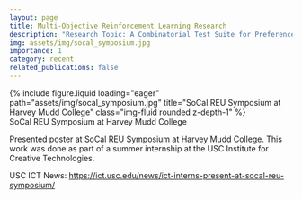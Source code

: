 ```yaml
---
layout: page
title: Multi-Objective Reinforcement Learning Research
description: "Research Topic: A Combinatorial Test Suite for Preference-Driven Multi-Objective Reinforcement Learning (w/co-author Dr. Volkan Ustun)."
img: assets/img/socal_symposium.jpg
importance: 1
category: recent
related_publications: false
---
```


<div class="col-sm mt-3 mt-md-0">
        {% include figure.liquid loading="eager" path="assets/img/socal_symposium.jpg" title="SoCal REU Symposium at Harvey Mudd College" class="img-fluid rounded z-depth-1" %}
</div>
<div class="caption">
    SoCal REU Symposium at Harvey Mudd College
</div>

Presented poster at SoCal REU Symposium at Harvey Mudd College. This work was done as part of a summer internship at the USC Institute for Creative Technologies.

USC ICT News: <a href="https://ict.usc.edu/news/ict-interns-present-at-socal-reu-symposium/">https://ict.usc.edu/news/ict-interns-present-at-socal-reu-symposium/</a>
